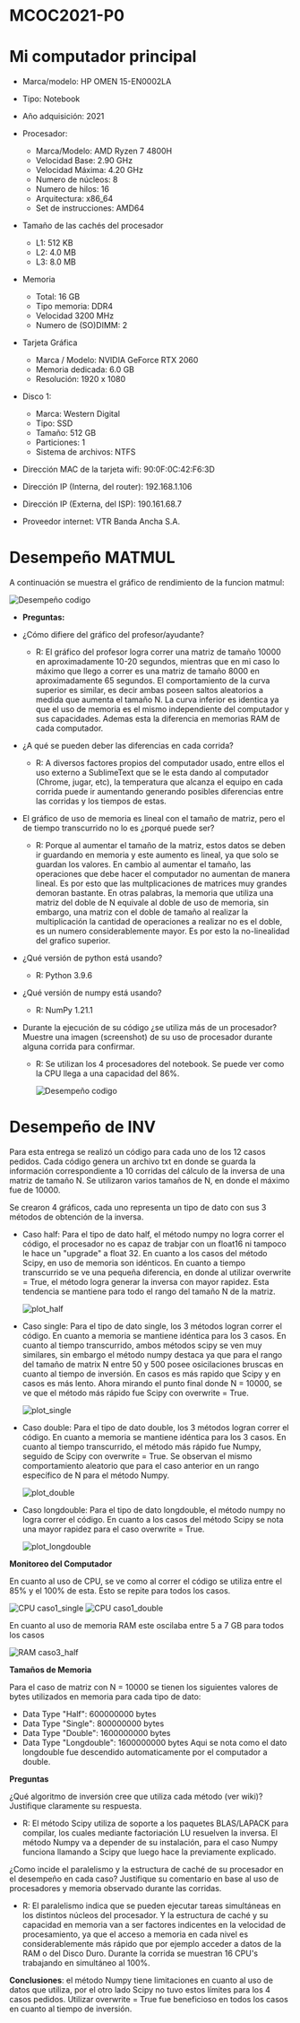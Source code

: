 # MCOC2021-P0

# Mi computador principal 

* Marca/modelo: HP OMEN 15-EN0002LA
* Tipo: Notebook
* Año adquisición: 2021
* Procesador:
  * Marca/Modelo: AMD Ryzen 7 4800H
  * Velocidad Base: 2.90 GHz
  * Velocidad Máxima: 4.20 GHz
  * Numero de núcleos: 8 
  * Numero de hilos: 16
  * Arquitectura: x86_64
  * Set de instrucciones: AMD64
* Tamaño de las cachés del procesador
  * L1: 512 KB
  * L2: 4.0 MB
  * L3: 8.0 MB
* Memoria 
  * Total: 16 GB
  * Tipo memoria: DDR4
  * Velocidad 3200 MHz
  * Numero de (SO)DIMM: 2
* Tarjeta Gráfica
  * Marca / Modelo: NVIDIA GeForce RTX 2060 
  * Memoria dedicada: 6.0 GB
  * Resolución: 1920 x 1080
* Disco 1: 
  * Marca: Western Digital
  * Tipo: SSD
  * Tamaño: 512 GB
  * Particiones: 1
  * Sistema de archivos: NTFS
  
* Dirección MAC de la tarjeta wifi: 90:0F:0C:42:F6:3D
* Dirección IP (Interna, del router): 192.168.1.106
* Dirección IP (Externa, del ISP): 190.161.68.7
* Proveedor internet: VTR Banda Ancha S.A.

# Desempeño MATMUL

A continuación se muestra el gráfico de rendimiento de la funcion matmul:

   ![Desempeño codigo](https://github.com/VicenteOtaegui/MCOC2021-P0/blob/main/plot.png)
* **Preguntas:**
* ¿Cómo difiere del gráfico del profesor/ayudante?
  * R: El gráfico del profesor logra correr una matriz de tamaño 10000 en aproximadamente 10-20 segundos, mientras que en mi caso lo máximo que llego a correr es una matriz de tamaño 8000 en aproximadamente 65 segundos. El comportamiento de la curva superior es similar, es decir ambas poseen saltos aleatorios a medida que aumenta el tamaño N. La curva inferior es identica ya que el uso de memoria es el mismo independiente del computador y sus capacidades. Ademas esta la diferencia en memorias RAM de cada computador.

* ¿A qué se pueden deber las diferencias en cada corrida?
  * R: A diversos factores propios del computador usado, entre ellos el uso externo a SublimeText que se le esta dando al computador (Chrome, jugar, etc), la temperatura que alcanza el equipo en cada corrida puede ir aumentando generando posibles diferencias entre las corridas y los tiempos de estas. 

* El gráfico de uso de memoria es lineal con el tamaño de matriz, pero el de tiempo transcurrido no lo es ¿porqué puede ser?
  * R: Porque al aumentar el tamaño de la matriz, estos datos se deben ir guardando en memoria y este aumento es lineal, ya que solo se guardan los valores. En cambio al aumentar el tamaño, las operaciones que debe hacer el computador no aumentan de manera lineal. Es por esto que las multplicaciones de matrices muy grandes demoran bastante. En otras palabras, la memoria que utiliza una matriz del doble de N equivale al doble de uso de memoria, sin embargo, una matriz con el doble de tamaño al realizar la multiplicación la cantidad de operaciones a realizar no es el doble, es un numero considerablemente mayor. Es por esto la no-linealidad del grafico superior.

* ¿Qué versión de python está usando?
  * R: Python 3.9.6

* ¿Qué versión de numpy está usando?
  * R: NumPy 1.21.1

* Durante la ejecución de su código ¿se utiliza más de un procesador? Muestre una imagen (screenshot) de su uso de procesador durante alguna corrida para confirmar.
  * R: Se utilizan los 4 procesadores del notebook. Se puede ver como la CPU llega a una capacidad del 86%.
  
    ![Desempeño codigo](https://github.com/VicenteOtaegui/MCOC2021-P0/blob/main/Screenshot%20CPU.PNG)

# Desempeño de INV

Para esta entrega se realizó un código para cada uno de los 12 casos pedidos. Cada código genera un archivo txt en donde se guarda la información correspondiente a 10 corridas del cálculo de la inversa de una matriz de tamaño N. Se utilizaron varios tamaños de N, en donde el máximo fue de 10000.

Se crearon 4 gráficos, cada uno representa un tipo de dato con sus 3 métodos de obtención de la inversa. 

* Caso half: Para el tipo de dato half, el método numpy no logra correr el código, el procesador no es capaz de trabjar con un float16 ni tampoco le hace un "upgrade" a float 32. En cuanto a los casos del método Scipy, en uso de memoria son idénticos. En cuanto a tiempo transcurrido se ve una pequeña diferencia, en donde al utilizar overwrite = True, el método logra generar la inversa con mayor rapidez. Esta tendencia se mantiene para todo el rango del tamaño N de la matriz. 

   ![plot_half](https://github.com/VicenteOtaegui/MCOC2021-P0/blob/main/plot_half.png)


* Caso single: Para el tipo de dato single, los 3 métodos logran correr el código. En cuanto a memoria se mantiene idéntica para los 3 casos. En cuanto al tiempo transcurrido, ambos métodos scipy se ven muy similares, sin embargo el método numpy destaca ya que para el rango del tamaño de matrix N entre 50 y 500 posee osicilaciones bruscas en cuanto al tiempo de inversión. En casos es más rapido que Scipy y en casos es más lento. Ahora mirando el punto final donde N = 10000, se ve que el método más rápido fue Scipy con overwrite = True. 

   ![plot_single](https://github.com/VicenteOtaegui/MCOC2021-P0/blob/main/plot_single.png)


* Caso double: Para el tipo de dato double, los 3 métodos logran correr el código. En cuanto a memoria se mantiene idéntica para los 3 casos. En cuanto al tiempo transcurrido, el método más rápido fue Numpy, seguido de Scipy con overwrite = True. Se observan el mismo comportamiento aleatorio que para el caso anterior en un rango específico de N para el método Numpy. 

   ![plot_double](https://github.com/VicenteOtaegui/MCOC2021-P0/blob/main/plot_double.png)


* Caso longdouble: Para el tipo de dato longdouble, el método numpy no logra correr el código. En cuanto a los casos del método Scipy se nota una mayor rapidez para el caso overwrite = True.

   ![plot_longdouble](https://github.com/VicenteOtaegui/MCOC2021-P0/blob/main/plot_longdouble.png)
   
**Monitoreo del Computador**

En cuanto al uso de CPU, se ve como al correr el código se utiliza entre el 85% y el 100% de esta. Esto se repite para todos los casos.

   ![CPU caso1_single](https://github.com/VicenteOtaegui/MCOC2021-P0/blob/main/Screenshot%20CPU%20caso1_single.png)
   ![CPU caso1_double](https://github.com/VicenteOtaegui/MCOC2021-P0/blob/main/Screenshot%20CPU%20caso1_double.png)

En cuanto al uso de memoria RAM este oscilaba entre 5 a 7 GB para todos los casos

   ![RAM caso3_half](https://github.com/VicenteOtaegui/MCOC2021-P0/blob/main/Screenshot%20RAM%20caso3_half.png)
   
**Tamaños de Memoria**   

Para el caso de matriz con N = 10000 se tienen los siguientes valores de bytes utilizados en memoria para cada tipo de dato:
* Data Type "Half":       600000000 bytes
* Data Type "Single":     800000000 bytes 
* Data Type "Double":     1600000000 bytes
* Data Type "Longdouble": 1600000000 bytes
Aqui se nota como el dato longdouble fue descendido automaticamente por el computador a double. 
   
**Preguntas**

¿Qué algoritmo de inversión cree que utiliza cada método (ver wiki)? Justifique claramente su respuesta. 
  * R: El método Scipy utiliza de soporte a los paquetes BLAS/LAPACK para compilar, los cuales mediante factoriación LU resuelven la inversa. El método Numpy va a depender de su instalación, para el caso Numpy funciona llamando a Scipy que luego hace la previamente explicado.

¿Como incide el paralelismo y la estructura de caché de su procesador en el desempeño en cada caso? Justifique su comentario en base al uso de procesadores y memoria observado durante las corridas.
  * R: El paralelismo indica que se pueden ejecutar tareas simultáneas en los distintos núcleos del procesador. Y la estructura de caché y su capacidad en memoria van a ser factores indicentes en la velocidad de procesamiento, ya que el acceso a memoria en cada nivel es considerablemente más rápido que por ejemplo acceder a datos de la RAM o del Disco Duro. Durante la corrida se muestran 16 CPU's trabajando en simultáneo al 100%. 

**Conclusiones**: el método Numpy tiene limitaciones en cuanto al uso de datos que utiliza, por el otro lado Scipy no tuvo estos límites para los 4 casos pedidos. Utilizar overwrite = True fue beneficioso en todos los casos en cuanto al tiempo de inversión. 

